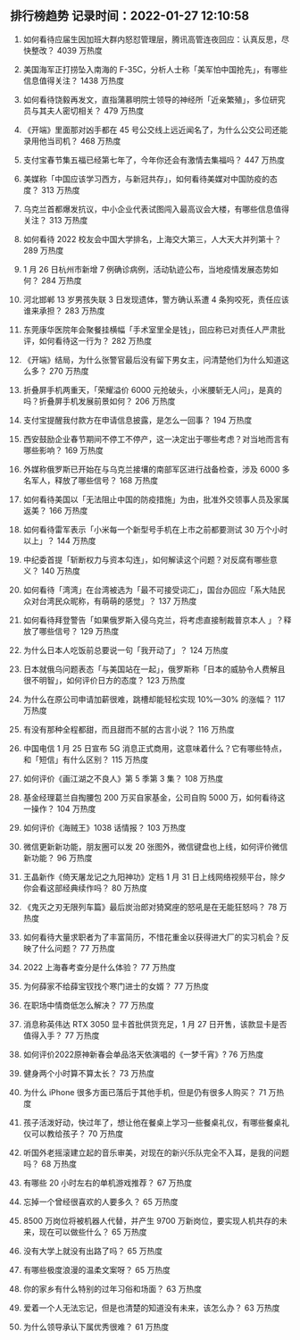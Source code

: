 
## 排行榜趋势 记录时间：2022-01-27 12:10:58
  
  1. 如何看待应届生因加班大群内怒怼管理层，腾讯高管连夜回应：认真反思，尽快整改？ 4039 万热度
    
  2. 美国海军正打捞坠入南海的 F-35C，分析人士称「美军怕中国抢先」，有哪些信息值得关注？ 1438 万热度
    
  3. 如何看待饶毅再发文，直指蒲慕明院士领导的神经所「近亲繁殖」，多位研究员与其夫人密切相关？ 479 万热度
    
  4. 《开端》里面那对凶手都在 45 号公交线上远近闻名了，为什么公交公司还能录用他当司机？ 468 万热度
    
  5. 支付宝春节集五福已经第七年了，今年你还会有激情去集福吗？ 447 万热度
    
  6. 美媒称「中国应该学习西方，与新冠共存」，如何看待美媒对中国防疫的态度？ 313 万热度
    
  7. 乌克兰首都爆发抗议，中小企业代表试图闯入最高议会大楼，有哪些信息值得关注？ 313 万热度
    
  8. 如何看待 2022 校友会中国大学排名，上海交大第三，人大天大并列第十？ 289 万热度
    
  9. 1 月 26 日杭州市新增 7 例确诊病例，活动轨迹公布，当地疫情发展态势如何？ 284 万热度
    
  10. 河北邯郸 13 岁男孩失联 3 日发现遗体，警方确认系遭 4 条狗咬死，责任应该谁来承担？ 283 万热度
    
  11. 东莞康华医院年会聚餐挂横幅「手术室里全是钱」，回应称已对责任人严肃批评，如何看待这一行为？ 282 万热度
    
  12. 《开端》结局，为什么张警官最后没有留下男女主，问清楚他们为什么知道这么多？ 270 万热度
    
  13. 折叠屏手机两重天，「荣耀溢价 6000 元抢破头，小米腰斩无人问」，是真的吗？折叠屏手机发展前景如何？ 206 万热度
    
  14. 支付宝提醒我付款方在申请信息披露，是怎么一回事？ 194 万热度
    
  15. 西安鼓励企业春节期间不停工不停产，这一决定出于哪些考虑？对当地而言有哪些影响？ 169 万热度
    
  16. 外媒称俄罗斯已开始在与乌克兰接壤的南部军区进行战备检查，涉及 6000 多名军人，释放了哪些信号？ 168 万热度
    
  17. 如何看待美国以「无法阻止中国的防疫措施」为由，批准外交领事人员及家属返美？ 166 万热度
    
  18. 如何看待雷军表示「小米每一个新型号手机在上市之前都要测试 30 万个小时以上」？ 144 万热度
    
  19. 中纪委首提「斩断权力与资本勾连」，如何解读这个问题？对反腐有哪些意义？ 140 万热度
    
  20. 如何看待「湾湾」在台湾被选为「最不可接受词汇」，国台办回应「系大陆民众对台湾民众昵称，有萌萌的感觉」？ 137 万热度
    
  21. 如何看待拜登警告「如果俄罗斯入侵乌克兰，将考虑直接制裁普京本人 」？释放了哪些信号？ 129 万热度
    
  22. 为什么日本人吃饭前总要说一句「我开动了」？ 124 万热度
    
  23. 日本就俄乌问题表态「与美国站在一起」，俄罗斯称「日本的威胁令人费解且很不明智」，如何评价日方的态度？ 123 万热度
    
  24. 为什么在原公司申请加薪很难，跳槽却能轻松实现 10%—30% 的涨幅？ 117 万热度
    
  25. 有没有那种全程都甜，而且甜而不腻的古言小说？ 116 万热度
    
  26. 中国电信 1 月 25 日宣布 5G 消息正式商用，这意味着什么？它有哪些特点，和「短信」有什么区别？ 115 万热度
    
  27. 如何评价《画江湖之不良人》第 5 季第 3 集？ 108 万热度
    
  28. 基金经理葛兰自掏腰包 200 万买自家基金，公司自购 5000 万，如何看待这一操作？ 104 万热度
    
  29. 如何评价《海贼王》1038 话情报？ 103 万热度
    
  30. 微信更新新功能，朋友圈可以发 20 张图外，微信键盘也上线，如何评价微信新功能？ 96 万热度
    
  31. 王晶新作《倚天屠龙记之九阳神功》定档 1 月 31 日上线网络视频平台，除夕你会看这部经典续作吗？ 80 万热度
    
  32. 《鬼灭之刃无限列车篇》最后炭治郎对猗窝座的怒吼是在无能狂怒吗？ 78 万热度
    
  33. 如何看待大量求职者为了丰富简历，不惜花重金以获得进大厂的实习机会？反映了什么问题？ 77 万热度
    
  34. 2022 上海春考查分是什么体验？ 77 万热度
    
  35. 为何薛家不给薛宝钗找个寒门进士的女婿？ 77 万热度
    
  36. 在职场中情商低怎么解决？ 77 万热度
    
  37. 消息称英伟达 RTX 3050 显卡首批供货充足，1 月 27 日开售，该款显卡是否值得入手？ 77 万热度
    
  38. 如何评价2022原神新春会单品洛天依演唱的《一梦千宵》? 76 万热度
    
  39. 健身两个小时算不算太长？ 73 万热度
    
  40. 为什么 iPhone 很多方面已落后于其他手机，但是仍有很多人购买？ 71 万热度
    
  41. 孩子活泼好动，快过年了，想让他在餐桌上学习一些餐桌礼仪，有哪些餐桌礼仪可以教给孩子？ 70 万热度
    
  42. 听国外老摇滚建立起的音乐审美，对现在的新兴乐队完全不入耳，是我的问题吗？ 68 万热度
    
  43. 有哪些 20 小时左右的单机游戏推荐？ 67 万热度
    
  44. 忘掉一个曾经很喜欢的人要多久？ 65 万热度
    
  45. 8500 万岗位将被机器人代替，并产生 9700 万新岗位，要实现人机共存的未来，现在可以做些什么？ 65 万热度
    
  46. 没有大学上就没有出路了吗？ 65 万热度
    
  47. 有哪些极度浪漫的温柔文案呀？ 65 万热度
    
  48. 你的家乡有什么特别的过年习俗和场面？ 63 万热度
    
  49. 爱着一个人无法忘记，但是也清楚的知道没有未来，该怎么办？ 63 万热度
    
  50. 为什么领导承认下属优秀很难？ 61 万热度
    
